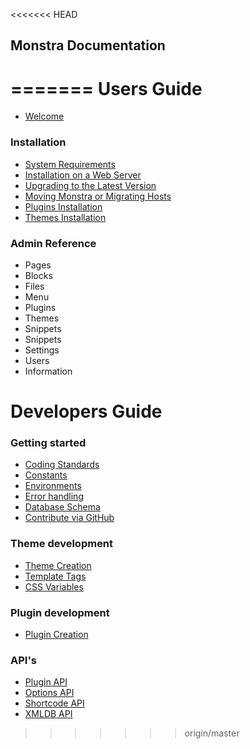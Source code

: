 <<<<<<< HEAD
## Monstra Documentation
=======
Users Guide
===========

* [Welcome](welcome.md)

### Installation

* [System Requirements](system-requirements.md)
* [Installation on a Web Server](installation.md)
* [Upgrading to the Latest Version](upgrade.md)
* [Moving Monstra or Migrating Hosts](migrating.md)
* [Plugins Installation](plugins-installation.md)
* [Themes Installation](theme-installation.md)

### Admin Reference

* Pages
* Blocks
* Files
* Menu
* Plugins
* Themes
* Snippets
* Snippets
* Settings
* Users
* Information

Developers Guide
================

### Getting started

* [Coding Standards](standards.md)
* [Constants](constants.md)
* [Environments](environments.md)
* [Error handling](error-handling.md)
* [Database Schema](monstra-database-schema.md)
* [Contribute via GitHub](contribute-via-github.md)

### Theme development

* [Theme Creation](theme-creation.md)
* [Template Tags](theme-template-tags.md)
* [CSS Variables](css-variables.md)

### Plugin development

* [Plugin Creation](plugins-creation.md)

### API's

* [Plugin API](plugin-api.md)
* [Options API](option-api.md)
* [Shortcode API](shortcode-api.md)
* [XMLDB API](xmldb-api.md)
>>>>>>> origin/master
